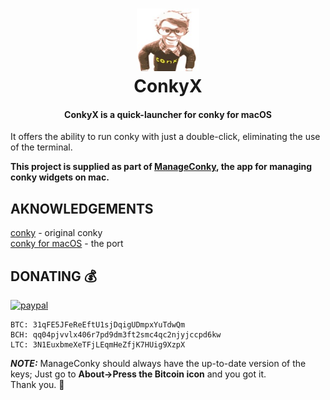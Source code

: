 <h1 align="center">
  <a><img src="icon.jpg" alt="ConkyX" width="100"></a>
  <br>
  ConkyX
  <br>
</h1>

<h4 align="center">ConkyX is a quick-launcher for conky for macOS</h4>

It offers the ability to run conky with just a double-click, eliminating the use of the terminal.

**This project is supplied as part of [ManageConky](https://github.com/Conky-for-macOS/Manage-Conky), the app for managing conky widgets on mac.**

## AKNOWLEDGEMENTS

[conky](https://github.com/brndnmtthws/conky) - original conky <br>
[conky for macOS](https://github.com/npyl/conky-for-macOS) - the port

## DONATING 💰

[![paypal](https://www.paypalobjects.com/en_US/i/btn/btn_donateCC_LG.gif)](https://www.paypal.com/cgi-bin/webscr?cmd=_s-xclick&hosted_button_id=NSV636CUWX754)

```
BTC: 31qFE5JFeReEftU1sjDqigUDmpxYuTdwQm
BCH: qq04pjvvlx406r7pd9dm3ft2smc4qc2njyjccpd6kw
LTC: 3N1EuxbmeXeTFjLEqmHeZfjK7HUig9XzpX
```

***NOTE:*** ManageConky should always have the up-to-date version of the keys; Just go to **About->Press the Bitcoin icon** and you got it. <br>
Thank you. :beers:
